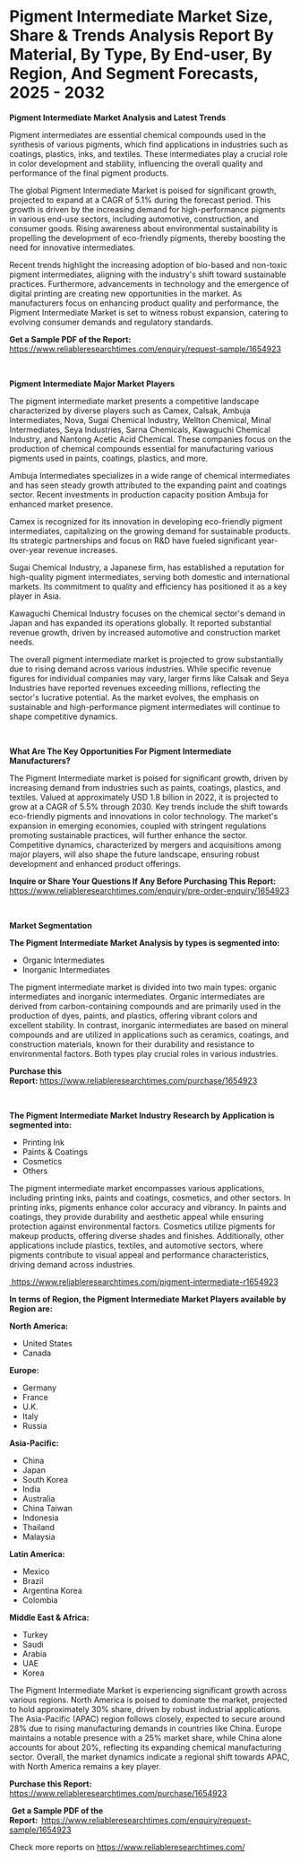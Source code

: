 <p><h1>Pigment Intermediate Market Size, Share & Trends Analysis Report By Material, By Type, By End-user, By Region, And Segment Forecasts, 2025 - 2032</h1></p><p><strong>Pigment Intermediate Market Analysis and Latest Trends</strong></p>
<p><p>Pigment intermediates are essential chemical compounds used in the synthesis of various pigments, which find applications in industries such as coatings, plastics, inks, and textiles. These intermediates play a crucial role in color development and stability, influencing the overall quality and performance of the final pigment products.</p><p>The global Pigment Intermediate Market is poised for significant growth, projected to expand at a CAGR of 5.1% during the forecast period. This growth is driven by the increasing demand for high-performance pigments in various end-use sectors, including automotive, construction, and consumer goods. Rising awareness about environmental sustainability is propelling the development of eco-friendly pigments, thereby boosting the need for innovative intermediates.</p><p>Recent trends highlight the increasing adoption of bio-based and non-toxic pigment intermediates, aligning with the industry's shift toward sustainable practices. Furthermore, advancements in technology and the emergence of digital printing are creating new opportunities in the market. As manufacturers focus on enhancing product quality and performance, the Pigment Intermediate Market is set to witness robust expansion, catering to evolving consumer demands and regulatory standards.</p></p>
<p><strong>Get a Sample PDF of the Report:&nbsp;</strong> <a href="https://www.reliableresearchtimes.com/enquiry/request-sample/1654923?utm_campaign=2210&utm_medium=2&utm_source=Github&utm_content=ia&utm_term=07032025&utm_id=pigment-intermediate">https://www.reliableresearchtimes.com/enquiry/request-sample/1654923</a></p>
<p>&nbsp;</p>
<p><strong>Pigment Intermediate Major Market Players</strong></p>
<p><p>The pigment intermediate market presents a competitive landscape characterized by diverse players such as Camex, Calsak, Ambuja Intermediates, Nova, Sugai Chemical Industry, Wellton Chemical, Minal Intermediates, Seya Industries, Sarna Chemicals, Kawaguchi Chemical Industry, and Nantong Acetic Acid Chemical. These companies focus on the production of chemical compounds essential for manufacturing various pigments used in paints, coatings, plastics, and more.</p><p>Ambuja Intermediates specializes in a wide range of chemical intermediates and has seen steady growth attributed to the expanding paint and coatings sector. Recent investments in production capacity position Ambuja for enhanced market presence.</p><p>Camex is recognized for its innovation in developing eco-friendly pigment intermediates, capitalizing on the growing demand for sustainable products. Its strategic partnerships and focus on R&D have fueled significant year-over-year revenue increases.</p><p>Sugai Chemical Industry, a Japanese firm, has established a reputation for high-quality pigment intermediates, serving both domestic and international markets. Its commitment to quality and efficiency has positioned it as a key player in Asia.</p><p>Kawaguchi Chemical Industry focuses on the chemical sector's demand in Japan and has expanded its operations globally. It reported substantial revenue growth, driven by increased automotive and construction market needs.</p><p>The overall pigment intermediate market is projected to grow substantially due to rising demand across various industries. While specific revenue figures for individual companies may vary, larger firms like Calsak and Seya Industries have reported revenues exceeding millions, reflecting the sector's lucrative potential. As the market evolves, the emphasis on sustainable and high-performance pigment intermediates will continue to shape competitive dynamics.</p></p>
<p>&nbsp;</p>
<p><strong>What Are The Key Opportunities For Pigment Intermediate Manufacturers?</strong></p>
<p><p>The Pigment Intermediate market is poised for significant growth, driven by increasing demand from industries such as paints, coatings, plastics, and textiles. Valued at approximately USD 1.8 billion in 2022, it is projected to grow at a CAGR of 5.5% through 2030. Key trends include the shift towards eco-friendly pigments and innovations in color technology. The market's expansion in emerging economies, coupled with stringent regulations promoting sustainable practices, will further enhance the sector. Competitive dynamics, characterized by mergers and acquisitions among major players, will also shape the future landscape, ensuring robust development and enhanced product offerings.</p></p>
<p><strong>Inquire or Share Your Questions If Any Before Purchasing This Report:</strong> <a href="https://www.reliableresearchtimes.com/enquiry/pre-order-enquiry/1654923?utm_campaign=2210&utm_medium=2&utm_source=Github&utm_content=ia&utm_term=07032025&utm_id=pigment-intermediate">https://www.reliableresearchtimes.com/enquiry/pre-order-enquiry/1654923</a></p>
<p>&nbsp;</p>
<p><strong>Market Segmentation</strong></p>
<p><strong>The Pigment Intermediate Market Analysis by types is segmented into:</strong></p>
<p><ul><li>Organic Intermediates</li><li>Inorganic Intermediates</li></ul></p>
<p><p>The pigment intermediate market is divided into two main types: organic intermediates and inorganic intermediates. Organic intermediates are derived from carbon-containing compounds and are primarily used in the production of dyes, paints, and plastics, offering vibrant colors and excellent stability. In contrast, inorganic intermediates are based on mineral compounds and are utilized in applications such as ceramics, coatings, and construction materials, known for their durability and resistance to environmental factors. Both types play crucial roles in various industries.</p></p>
<p><strong>Purchase this Report:&nbsp;</strong><a href="https://www.reliableresearchtimes.com/purchase/1654923?utm_campaign=2210&utm_medium=2&utm_source=Github&utm_content=ia&utm_term=07032025&utm_id=pigment-intermediate">https://www.reliableresearchtimes.com/purchase/1654923</a></p>
<p>&nbsp;</p>
<p><strong>The Pigment Intermediate Market Industry Research by Application is segmented into:</strong></p>
<p><ul><li>Printing Ink</li><li>Paints & Coatings</li><li>Cosmetics</li><li>Others</li></ul></p>
<p><p>The pigment intermediate market encompasses various applications, including printing inks, paints and coatings, cosmetics, and other sectors. In printing inks, pigments enhance color accuracy and vibrancy. In paints and coatings, they provide durability and aesthetic appeal while ensuring protection against environmental factors. Cosmetics utilize pigments for makeup products, offering diverse shades and finishes. Additionally, other applications include plastics, textiles, and automotive sectors, where pigments contribute to visual appeal and performance characteristics, driving demand across industries.</p></p>
<p><a href="https://www.reliableresearchtimes.com/pigment-intermediate-r1654923?utm_campaign=2210&utm_medium=2&utm_source=Github&utm_content=ia&utm_term=07032025&utm_id=pigment-intermediate">&nbsp;https://www.reliableresearchtimes.com/pigment-intermediate-r1654923</a></p>
<p><strong>In terms of Region, the Pigment Intermediate Market Players available by Region are:</strong></p>
<p>
    <p> <strong> North America: </strong>
        <ul>
            <li>United States</li>
            <li>Canada</li>
        </ul>
        </p> 
    <p> <strong> Europe: </strong>
        <ul>
            <li>Germany</li>
            <li>France</li>
            <li>U.K.</li>
            <li>Italy</li>
            <li>Russia</li>
        </ul>
        </p> 
    <p> <strong> Asia-Pacific: </strong>
        <ul>
            <li>China</li>
            <li>Japan</li>
            <li>South Korea</li>
            <li>India</li>
            <li>Australia</li>
            <li>China Taiwan</li>
            <li>Indonesia</li>
            <li>Thailand</li>
            <li>Malaysia</li>
        </ul>
        </p> 
    <p> <strong> Latin America: </strong>
        <ul>
            <li>Mexico</li>
            <li>Brazil</li>
            <li>Argentina Korea</li>
            <li>Colombia</li>
        </ul>
        </p> 
    <p> <strong> Middle East & Africa: </strong>
        <ul>
            <li>Turkey</li>
            <li>Saudi</li>
            <li>Arabia</li>
            <li>UAE</li>
            <li>Korea</li>
        </ul>
    </p>
    </p>
<p><p>The Pigment Intermediate Market is experiencing significant growth across various regions. North America is poised to dominate the market, projected to hold approximately 30% share, driven by robust industrial applications. The Asia-Pacific (APAC) region follows closely, expected to secure around 28% due to rising manufacturing demands in countries like China. Europe maintains a notable presence with a 25% market share, while China alone accounts for about 20%, reflecting its expanding chemical manufacturing sector. Overall, the market dynamics indicate a regional shift towards APAC, with North America remains a key player.</p></p>
<p><strong>Purchase this Report: </strong><a href="https://www.reliableresearchtimes.com/purchase/1654923?utm_campaign=2210&utm_medium=2&utm_source=Github&utm_content=ia&utm_term=07032025&utm_id=pigment-intermediate">https://www.reliableresearchtimes.com/purchase/1654923</a></p>
<p>&nbsp;<strong>Get a Sample PDF of the Report:&nbsp;&nbsp;</strong><a href="https://www.reliableresearchtimes.com/enquiry/request-sample/1654923?utm_campaign=2210&utm_medium=2&utm_source=Github&utm_content=ia&utm_term=07032025&utm_id=pigment-intermediate">https://www.reliableresearchtimes.com/enquiry/request-sample/1654923</a></p>
<p><strong></strong></p>
<p>Check more reports on <a href="https://www.reliableresearchtimes.com/?utm_campaign=2210&utm_medium=2&utm_source=Github&utm_content=ia&utm_term=07032025&utm_id=pigment-intermediate">https://www.reliableresearchtimes.com/</a></p>
